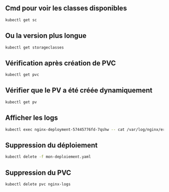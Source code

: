 ## Cmd pour voir les classes disponibles

```bash 
kubectl get sc
```

## Ou la version plus longue

```bash
kubectl get storageclasses
```

## Vérification après création de PVC

```bash
kubectl get pvc
```

## Vérifier que le PV a été créée dynamiquement

```bash
kubectl get pv
```

## Afficher les logs

```bash
kubectl exec nginx-deployment-57445776fd-7qshw -- cat /var/log/nginx/error.log
```

## Suppression du déploiement

```bash 
kubectl delete -f mon-deploiement.yaml
```

## Suppression du PVC

```bash
kubectl delete pvc nginx-logs
```

